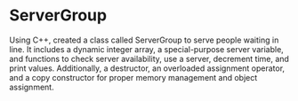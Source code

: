 # ServerGroup
Using C++, created a class called ServerGroup to serve people waiting in line. It includes a dynamic integer array, a special-purpose server variable, and functions to check server availability, use a server, decrement time, and print values. Additionally, a destructor, an overloaded assignment operator, and a copy constructor for proper memory management and object assignment.
